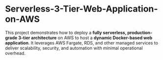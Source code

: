 # Serverless-3-Tier-Web-Application-on-AWS
This project demonstrates how to deploy a **fully serverless, production-grade 3-tier architecture** on AWS to host a **dynamic Docker-based web application**. It leverages AWS Fargate, RDS, and other managed services to deliver scalability, security, and automation with minimal operational overhead.
